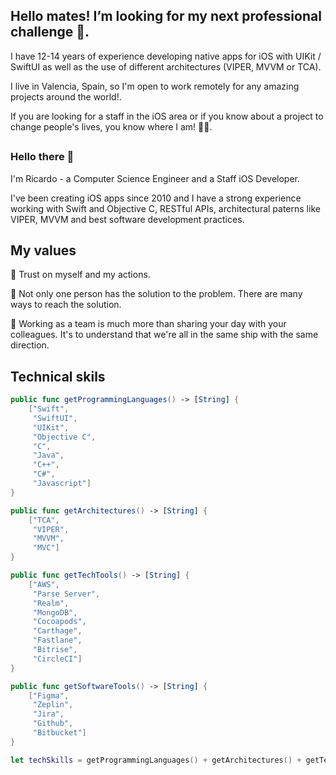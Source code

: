 ## Hello mates! I’m looking for my next professional challenge 🍏.

I have 12-14 years of experience developing native apps for iOS with UIKit / SwiftUI as well as the use of different architectures (VIPER, MVVM or TCA).

I live in Valencia, Spain, so I'm open to work remotely for any amazing projects around the world!.

If you are looking for a staff in the iOS area or if you know about a project to change people's lives, you know where I am! ✌🏻.

##

### Hello there 👋

I'm Ricardo - a Computer Science Engineer and a Staff iOS Developer.

I've been creating iOS apps since 2010 and I have a strong experience working with Swift and Objective C, RESTful APIs, architectural paterns like VIPER, MVVM and best software development practices.

## My values
🦾 Trust on myself and my actions.

🤝 Not only one person has the solution to the problem. There are many ways to reach the solution.

🚀 Working as a team is much more than sharing your day with your colleagues. It's to understand that we're all in the same ship with the same direction.

## Technical skils
```swift
public func getProgrammingLanguages() -> [String] {
    ["Swift",
     "SwiftUI",
     "UIKit",
     "Objective C",
     "C",
     "Java",
     "C++",
     "C#",
     "Javascript"]
}

public func getArchitectures() -> [String] {
    ["TCA",
     "VIPER",
     "MVVM",
     "MVC"]
}

public func getTechTools() -> [String] {
    ["AWS",
     "Parse Server",
     "Realm",
     "MongoDB",
     "Cocoapods",
     "Carthage",
     "Fastlane",
     "Bitrise",
     "CircleCI"]
}

public func getSoftwareTools() -> [String] {
    ["Figma",
     "Zeplin",
     "Jira",
     "Github",
     "Bitbucket"]
}

let techSkills = getProgrammingLanguages() + getArchitectures() + getTechTools() + getSoftwareTools()
```
